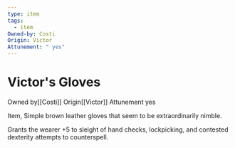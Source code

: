 ```yaml
---
type: item
tags:
  - item
Owned-by: Costi
Origin: Victor
Attunement: " yes"
---
```

# Victor's Gloves

<span class="dataview inline-field"><span class="inline-field-key">Owned by</span><span class="inline-field-value">[[Costi]]</span></span>
<span class="dataview inline-field"><span class="inline-field-key">Origin</span><span class="inline-field-value">[[Victor]]</span></span>
<span class="dataview inline-field"><span class="inline-field-key">Attunement</span><span class="inline-field-value"> yes</span></span>

Item, Simple brown leather gloves that seem to be extraordinarily nimble.

Grants the wearer +5 to sleight of hand checks, lockpicking, and contested dexterity attempts to counterspell. 